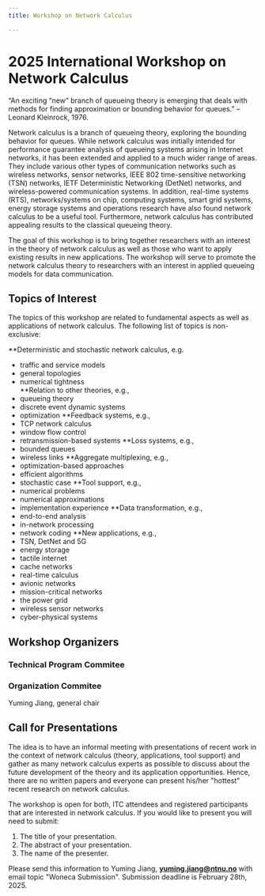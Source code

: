 ```yaml
---
title: Workshop on Network Calculus

---
```

# 2025 International Workshop on Network Calculus

“An exciting “new“ branch of queueing theory is emerging that deals with methods for finding approximation or bounding behavior for queues.”  – Leonard Kleinrock, 1976.

Network calculus is a branch of queueing theory, exploring the bounding behavior for queues. While network calculus was initially intended for performance guarantee analysis of queueing systems arising in Internet networks, it has been extended and applied to a much wider range of areas. They include various other types of communication networks such as wireless networks, sensor networks, IEEE 802 time-sensitive networking (TSN) networks, IETF Deterministic Networking (DetNet) networks, and wireless-powered communication systems. In addition, real-time systems (RTS), networks/systems on chip, computing systems, smart grid systems, energy storage systems and operations research have also found network calculus to be a useful tool. Furthermore, network calculus has contributed appealing results to the classical queueing theory. 

The goal of this workshop is to bring together researchers with an interest in the theory of network calculus as well as those who want to apply existing results in new applications. The workshop will serve to promote the network calculus theory to researchers with an interest in applied queueing models for data communication.

## Topics of Interest

The topics of this workshop are related to fundamental aspects as well as applications of network calculus. The following list of topics is non-exclusive:

**Deterministic and stochastic network calculus, e.g.
* traffic and service models
* general topologies
* numerical tightness	
**Relation to other theories, e.g.,
* queueing theory
* discrete event dynamic systems
* optimization
**Feedback systems, e.g.,
* TCP network calculus
* window flow control
* retransmission-based systems
**Loss systems, e.g.,
* bounded queues
* wireless links
**Aggregate multiplexing, e.g.,
* optimization-based approaches
* efficient algorithms
* stochastic case
**Tool support, e.g.,
* numerical problems
* numerical approximations
* implementation experience
**Data transformation, e.g.,
* end-to-end analysis
* in-network processing
* network coding
**New applications, e.g.,
* TSN, DetNet and 5G
* energy storage
* tactile internet
* cache networks
* real-time calculus
* avionic networks
* mission-critical networks
* the power grid
* wireless sensor networks
* cyber-physical systems


## Workshop Organizers

### Technical Program Commitee

### Organization Commitee

Yuming Jiang, general chair



## Call for Presentations

 The idea is to have an informal meeting with presentations of recent work in the context of network calculus (theory, applications, tool support) and gather as many network calculus experts as possible to discuss about the future development of the theory and its application opportunities. Hence, there are no written papers and everyone can present his/her "hottest" recent research on network calculus.

The workshop is open for both, ITC attendees and registered participants that are interested in network calculus. If you would like to present you will need to submit:

   1. The title of your presentation.
   2. The abstract of your presentation.
   3. The name of the presenter.


Please send this information to Yuming Jiang, **yuming.jiang@ntnu.no** with email topic "Woneca Submission". Submission deadline is February 28th, 2025.












